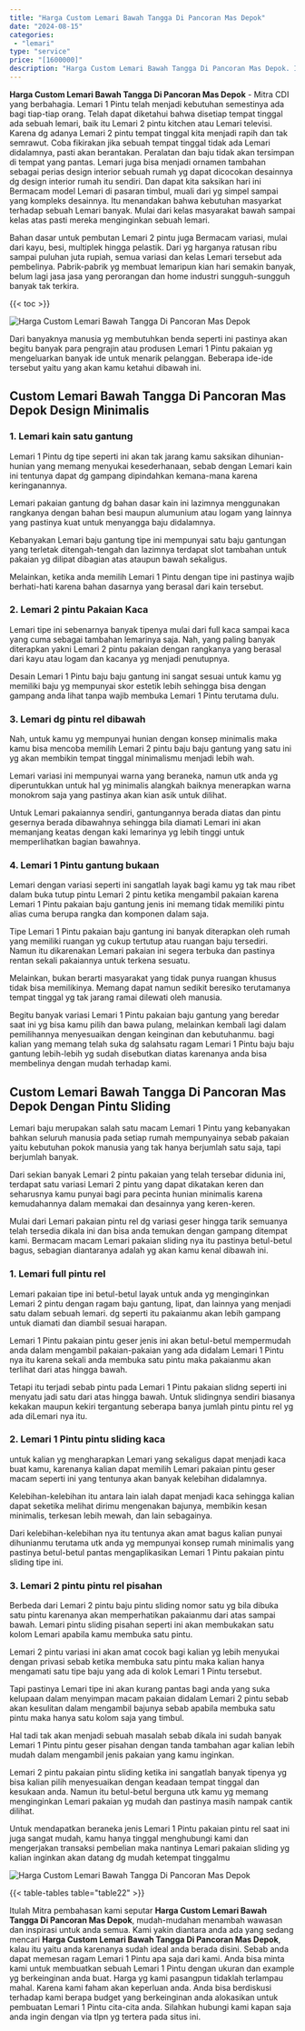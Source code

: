 ```yaml
---
title: "Harga Custom Lemari Bawah Tangga Di Pancoran Mas Depok"
date: "2024-08-15"
categories:
 - "lemari"
type: "service"
price: "[1600000]"
description: "Harga Custom Lemari Bawah Tangga Di Pancoran Mas Depok. Itulah Mitra pembahasan kami seputar **Harga Custom Lemari Bawah Tangga Di Pancoran Mas Depok**, muda..."
---
```


**Harga Custom Lemari Bawah Tangga Di Pancoran Mas Depok** - Mitra CDI yang berbahagia. Lemari 1 Pintu telah menjadi kebutuhan semestinya ada bagi tiap-tiap orang. Telah dapat diketahui bahwa disetiap tempat tinggal ada sebuah lemari, baik itu Lemari 2 pintu kitchen atau Lemari televisi. Karena dg adanya Lemari 2 pintu tempat tinggal kita menjadi rapih dan tak semrawut. Coba fikirakan jika sebuah tempat tinggal tidak ada Lemari didalamnya, pasti akan berantakan. Peralatan dan baju tidak akan tersimpan di tempat yang pantas. Lemari juga bisa menjadi ornamen tambahan sebagai perias design interior sebuah rumah yg dapat dicocokan desainnya dg design interior rumah itu sendiri. Dan dapat kita saksikan hari ini Bermacam model Lemari di pasaran timbul, muali dari yg simpel sampai yang kompleks desainnya. Itu menandakan bahwa kebutuhan masyarkat terhadap sebuah Lemari banyak. Mulai dari kelas masyarakat bawah sampai kelas atas pasti mereka menginginkan sebuah lemari.

Bahan dasar untuk pembutan Lemari 2 pintu juga Bermacam variasi, mulai dari kayu, besi, multiplek hingga pelastik. Dari yg harganya ratusan ribu sampai puluhan juta rupiah, semua variasi dan kelas Lemari tersebut ada pembelinya. Pabrik-pabrik yg membuat lemaripun kian hari semakin banyak, belum lagi jasa jasa yang perorangan dan home industri sungguh-sungguh banyak tak terkira.

{{< toc >}}

![Harga Custom Lemari Bawah Tangga Di Pancoran Mas Depok](/images/mebel/lemari-umum-002.jpg)

Dari banyaknya manusia yg membutuhkan benda seperti ini pastinya akan begitu banyak para pengrajin atau produsen Lemari 1 Pintu pakaian yg mengeluarkan banyak ide untuk menarik pelanggan. Beberapa ide-ide tersebut yaitu yang akan kamu ketahui dibawah ini.

## Custom Lemari Bawah Tangga Di Pancoran Mas Depok Design Minimalis

### 1\. Lemari kain satu gantung

Lemari 1 Pintu dg tipe seperti ini akan tak jarang kamu saksikan dihunian-hunian yang memang menyukai kesederhanaan, sebab dengan Lemari kain ini tentunya dapat dg gampang dipindahkan kemana-mana karena keringanannya.

Lemari pakaian gantung dg bahan dasar kain ini lazimnya menggunakan rangkanya dengan bahan besi maupun alumunium atau logam yang lainnya yang pastinya kuat untuk menyangga baju didalamnya.

Kebanyakan Lemari baju gantung tipe ini mempunyai satu baju gantungan yang terletak ditengah-tengah dan lazimnya terdapat slot tambahan untuk pakaian yg dilipat dibagian atas ataupun bawah sekaligus.

Melainkan, ketika anda memilih Lemari 1 Pintu dengan tipe ini pastinya wajib berhati-hati karena bahan dasarnya yang berasal dari kain tersebut.

### 2\. Lemari 2 pintu Pakaian Kaca

Lemari tipe ini sebenarnya banyak tipenya mulai dari full kaca sampai kaca yang cuma sebagai tambahan lemarinya saja. Nah, yang paling banyak diterapkan yakni Lemari 2 pintu pakaian dengan rangkanya yang berasal dari kayu atau logam dan kacanya yg menjadi penutupnya.

Desain Lemari 1 Pintu baju baju gantung ini sangat sesuai untuk kamu yg memiliki baju yg mempunyai skor estetik lebih sehingga bisa dengan gampang anda lihat tanpa wajib membuka Lemari 1 Pintu terutama dulu.

### 3\. Lemari dg pintu rel dibawah

Nah, untuk kamu yg mempunyai hunian dengan konsep minimalis maka kamu bisa mencoba memilih Lemari 2 pintu baju baju gantung yang satu ini yg akan membikin tempat tinggal minimalismu menjadi lebih wah.

Lemari variasi ini mempunyai warna yang beraneka, namun utk anda yg diperuntukkan untuk hal yg minimalis alangkah baiknya menerapkan warna monokrom saja yang pastinya akan kian asik untuk dilihat.

Untuk Lemari pakaiannya sendiri, gantungannya berada diatas dan pintu gesernya berada dibawahnya sehingga bila diamati Lemari ini akan memanjang keatas dengan kaki lemarinya yg lebih tinggi untuk memperlihatkan bagian bawahnya.

### 4\. Lemari 1 Pintu gantung bukaan

Lemari dengan variasi seperti ini sangatlah layak bagi kamu yg tak mau ribet dalam buka tutup pintu Lemari 2 pintu ketika mengambil pakaian karena Lemari 1 Pintu pakaian baju gantung jenis ini memang tidak memiliki pintu alias cuma berupa rangka dan komponen dalam saja.

Tipe Lemari 1 Pintu pakaian baju gantung ini banyak diterapkan oleh rumah yang memiliki ruangan yg cukup tertutup atau ruangan baju tersediri. Namun itu dikarenakan Lemari pakaian ini segera terbuka dan pastinya rentan sekali pakaiannya untuk terkena sesuatu.

Melainkan, bukan berarti masyarakat yang tidak punya ruangan khusus tidak bisa memilikinya. Memang dapat namun sedikit beresiko terutamanya tempat tinggal yg tak jarang ramai dilewati oleh manusia.

Begitu banyak variasi Lemari 1 Pintu pakaian baju gantung yang beredar saat ini yg bisa kamu pilih dan bawa pulang, melainkan kembali lagi dalam pemilihannya menyesuaikan dengan keinginan dan kebutuhanmu. bagi kalian yang memang telah suka dg salahsatu ragam Lemari 1 Pintu baju baju gantung lebih-lebih yg sudah disebutkan diatas karenanya anda bisa membelinya dengan mudah terhadap kami.

## Custom Lemari Bawah Tangga Di Pancoran Mas Depok Dengan Pintu Sliding

Lemari baju merupakan salah satu macam Lemari 1 Pintu yang kebanyakan bahkan seluruh manusia pada setiap rumah mempunyainya sebab pakaian yaitu kebutuhan pokok manusia yang tak hanya berjumlah satu saja, tapi berjumlah banyak.

Dari sekian banyak Lemari 2 pintu pakaian yang telah tersebar didunia ini, terdapat satu variasi Lemari 2 pintu yang dapat dikatakan keren dan seharusnya kamu punyai bagi para pecinta hunian minimalis karena kemudahannya dalam memakai dan desainnya yang keren-keren.

Mulai dari Lemari pakaian pintu rel dg variasi geser hingga tarik semuanya telah tersedia dikala ini dan bisa anda temukan dengan gampang ditempat kami. Bermacam macam Lemari pakaian sliding nya itu pastinya betul-betul bagus, sebagian diantaranya adalah yg akan kamu kenal dibawah ini.

### 1\. Lemari full pintu rel

Lemari pakaian tipe ini betul-betul layak untuk anda yg menginginkan Lemari 2 pintu dengan ragam baju gantung, lipat, dan lainnya yang menjadi satu dalam sebuah lemari. dg seperti itu pakaianmu akan lebih gampang untuk diamati dan diambil sesuai harapan.

Lemari 1 Pintu pakaian pintu geser jenis ini akan betul-betul mempermudah anda dalam mengambil pakaian-pakaian yang ada didalam Lemari 1 Pintu nya itu karena sekali anda membuka satu pintu maka pakaianmu akan terlihat dari atas hingga bawah.

Tetapi itu terjadi sebab pintu pada Lemari 1 Pintu pakaian slidng seperti ini menyatu jadi satu dari atas hingga bawah. Untuk slidingnya sendiri biasanya kekakan maupun kekiri tergantung seberapa banya jumlah pintu pintu rel yg ada diLemari nya itu.

### 2\. Lemari 1 Pintu pintu sliding kaca

untuk kalian yg mengharapkan Lemari yang sekaligus dapat menjadi kaca buat kamu, karenanya kalian dapat memilih Lemari pakaian pintu geser macam seperti ini yang tentunya akan banyak kelebihan didalamnya.

Kelebihan-kelebihan itu antara lain ialah dapat menjadi kaca sehingga kalian dapat seketika melihat dirimu mengenakan bajunya, membikin kesan minimalis, terkesan lebih mewah, dan lain sebagainya.

Dari kelebihan-kelebihan nya itu tentunya akan amat bagus kalian punyai dihunianmu terutama utk anda yg mempunyai konsep rumah minimalis yang pastinya betul-betul pantas mengaplikasikan Lemari 1 Pintu pakaian pintu sliding tipe ini.

### 3\. Lemari 2 pintu pintu rel pisahan

Berbeda dari Lemari 2 pintu baju pintu sliding nomor satu yg bila dibuka satu pintu karenanya akan memperhatikan pakaianmu dari atas sampai bawah. Lemari pintu sliding pisahan seperti ini akan membukakan satu kolom Lemari apabila kamu membuka satu pintu.

Lemari 2 pintu variasi ini akan amat cocok bagi kalian yg lebih menyukai dengan privasi sebab ketika membuka satu pintu maka kalian hanya mengamati satu tipe baju yang ada di kolok Lemari 1 Pintu tersebut.

Tapi pastinya Lemari tipe ini akan kurang pantas bagi anda yang suka kelupaan dalam menyimpan macam pakaian didalam Lemari 2 pintu sebab akan kesulitan dalam mengambil bajunya sebab apabila membuka satu pintu maka hanya satu kolom saja yang timbul.

Hal tadi tak akan menjadi sebuah masalah sebab dikala ini sudah banyak Lemari 1 Pintu pintu geser pisahan dengan tanda tambahan agar kalian lebih mudah dalam mengambil jenis pakaian yang kamu inginkan.

Lemari 2 pintu pakaian pintu sliding ketika ini sangatlah banyak tipenya yg bisa kalian pilih menyesuaikan dengan keadaan tempat tinggal dan kesukaan anda. Namun itu betul-betul berguna utk kamu yg memang menginginkan Lemari pakaian yg mudah dan pastinya masih nampak cantik dilihat.

Untuk mendapatkan beraneka jenis Lemari 1 Pintu pakaian pintu rel saat ini juga sangat mudah, kamu hanya tinggal menghubungi kami dan mengerjakan transaksi pembelian maka nantinya Lemari pakaian sliding yg kalian inginkan akan datang dg mudah ketempat tinggalmu

![Harga Custom Lemari Bawah Tangga Di Pancoran Mas Depok](/images/mebel/lemari-buku-007.jpg)

{{< table-tables table="table22" >}}

Itulah Mitra pembahasan kami seputar **Harga Custom Lemari Bawah Tangga Di Pancoran Mas Depok**, mudah-mudahan menambah wawasan dan inspirasi untuk anda semua. Kami yakin diantara anda ada yang sedang mencari **Harga Custom Lemari Bawah Tangga Di Pancoran Mas Depok**, kalau itu yaitu anda karenanya sudah ideal anda berada disini. Sebab anda dapat memesan ragam Lemari 1 Pintu apa saja dari kami. Anda bisa minta kami untuk membuatkan sebuah Lemari 1 Pintu dengan ukuran dan example yg berkeinginan anda buat. Harga yg kami pasangpun tidaklah terlampau mahal. Karena kami faham akan keperluan anda. Anda bisa berdiskusi terhadap kami berapa budget yang berkeinginan anda alokasikan untuk pembuatan Lemari 1 Pintu cita-cita anda. Silahkan hubungi kami kapan saja anda ingin dengan via tlpn yg tertera pada situs ini.
